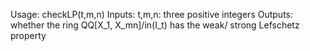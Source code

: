 Usage:
checkLP(t,m,n)
Inputs:
t,m,n: three positive integers
Outputs:
whether the ring QQ[X_1, X_mn]/in(I_t) has the weak/ strong Lefschetz property
